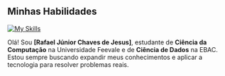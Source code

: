 ## Minhas Habilidades
[![My Skills](https://skillicons.dev/icons?i=SQL,python,git,github)](https://skillicons.dev)

Olá! Sou **[Rafael Júnior Chaves de Jesus]**, estudante de **Ciência da Computação** na Universidade Feevale e de **Ciência de Dados** na EBAC. Estou sempre buscando expandir meus conhecimentos e aplicar a tecnologia para resolver problemas reais.



